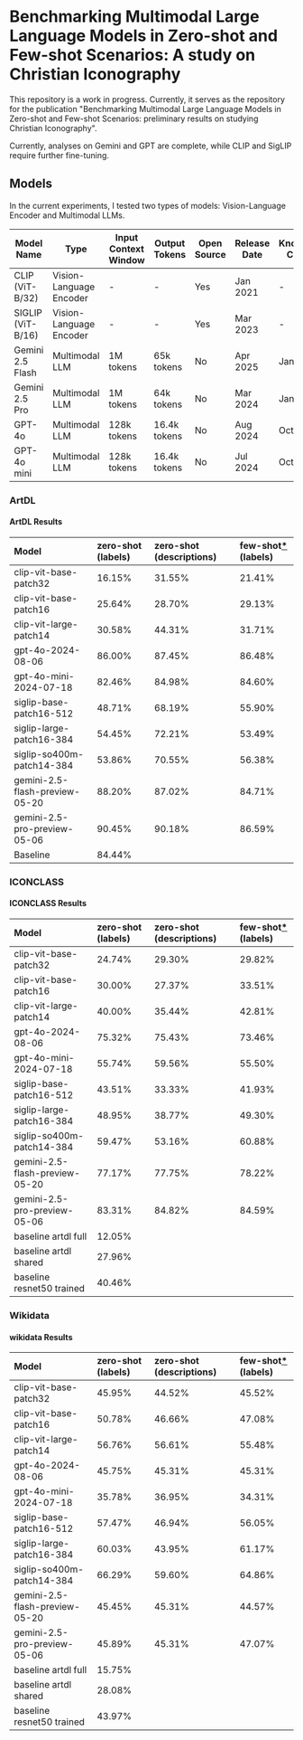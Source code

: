 # Benchmarking Multimodal Large Language Models in Zero-shot and Few-shot Scenarios: A study on Christian Iconography

This repository is a work in progress. Currently, it serves as the repository for the publication "Benchmarking Multimodal Large Language Models in Zero-shot and Few-shot Scenarios: preliminary results on studying Christian Iconography".

Currently, analyses on Gemini and GPT are complete, while CLIP and SigLIP require further fine-tuning.

## Models

In the current experiments, I tested two types of models: Vision-Language Encoder and Multimodal LLMs.

| Model Name        | Type                     | Input Context Window     | Output Tokens     | Open Source | Release Date | Knowledge Cut-off |
|------------------|--------------------------|--------------------------|-------------------|--------------|---------------|--------------------|
| CLIP (ViT-B/32)   | Vision-Language Encoder   | -                      | -               | Yes        | Jan 2021      | -               |
| SIGLIP (ViT-B/16) | Vision-Language Encoder   | -                      | -               | Yes        | Mar 2023      | -               |
| Gemini 2.5 Flash  | Multimodal LLM            | 1M tokens                | 65k tokens    | No         | Apr 2025      | Jan 2025    |
| Gemini 2.5 Pro    | Multimodal LLM            | 1M tokens                | 64k tokens    | No         | Mar 2024      | Jan 2025   |
| GPT-4o            | Multimodal LLM            | 128k tokens              | 16.4k tokens     | No         | Aug 2024      | Oct 2023           |
| GPT-4o mini       | Multimodal LLM            | 128k tokens              | 16.4k tokens     | No         | Jul 2024      | Oct 2023           |

### ArtDL
#### ArtDL Results
| Model                          | zero-shot (labels)   | zero-shot (descriptions)   | few-shot[*](dataset/ArtDL-data/few-shot/README.md) (labels)   |
|:-------------------------------|:---------------------|:---------------------------|:--------------------------------------------------------------|
| clip-vit-base-patch32          | 16.15%               | 31.55%                     | 21.41%                                                        |
| clip-vit-base-patch16          | 25.64%               | 28.70%                     | 29.13%                                                        |
| clip-vit-large-patch14         | 30.58%               | 44.31%                     | 31.71%                                                        |
| gpt-4o-2024-08-06              | 86.00%               | 87.45%                     | 86.48%                                                        |
| gpt-4o-mini-2024-07-18         | 82.46%               | 84.98%                     | 84.60%                                                        |
| siglip-base-patch16-512        | 48.71%               | 68.19%                     | 55.90%                                                        |
| siglip-large-patch16-384       | 54.45%               | 72.21%                     | 53.49%                                                        |
| siglip-so400m-patch14-384      | 53.86%               | 70.55%                     | 56.38%                                                        |
| gemini-2.5-flash-preview-05-20 | 88.20%               | 87.02%                     | 84.71%                                                        |
| gemini-2.5-pro-preview-05-06   | 90.45%               | 90.18%                     | 86.59%                                                        |
| Baseline                       | 84.44%               |                            |                                                               |

### ICONCLASS
#### ICONCLASS Results
| Model                          | zero-shot (labels)   | zero-shot (descriptions)   | few-shot[*](dataset/ICONCLASS-data/few-shot/README.md) (labels)   |
|:-------------------------------|:---------------------|:---------------------------|:------------------------------------------------------------------|
| clip-vit-base-patch32          | 24.74%               | 29.30%                     | 29.82%                                                            |
| clip-vit-base-patch16          | 30.00%               | 27.37%                     | 33.51%                                                            |
| clip-vit-large-patch14         | 40.00%               | 35.44%                     | 42.81%                                                            |
| gpt-4o-2024-08-06              | 75.32%               | 75.43%                     | 73.46%                                                            |
| gpt-4o-mini-2024-07-18         | 55.74%               | 59.56%                     | 55.50%                                                            |
| siglip-base-patch16-512        | 43.51%               | 33.33%                     | 41.93%                                                            |
| siglip-large-patch16-384       | 48.95%               | 38.77%                     | 49.30%                                                            |
| siglip-so400m-patch14-384      | 59.47%               | 53.16%                     | 60.88%                                                            |
| gemini-2.5-flash-preview-05-20 | 77.17%               | 77.75%                     | 78.22%                                                            |
| gemini-2.5-pro-preview-05-06   | 83.31%               | 84.82%                     | 84.59%                                                            |
| baseline artdl full            | 12.05%               |                            |                                                                   |
| baseline artdl shared          | 27.96%               |                            |                                                                   |
| baseline resnet50 trained      | 40.46%               |                            |                                                                   |

### Wikidata
#### wikidata Results
| Model                          | zero-shot (labels)   | zero-shot (descriptions)   | few-shot[*](dataset/wikidata-data/few-shot/README.md) (labels)   |
|:-------------------------------|:---------------------|:---------------------------|:-----------------------------------------------------------------|
| clip-vit-base-patch32          | 45.95%               | 44.52%                     | 45.52%                                                           |
| clip-vit-base-patch16          | 50.78%               | 46.66%                     | 47.08%                                                           |
| clip-vit-large-patch14         | 56.76%               | 56.61%                     | 55.48%                                                           |
| gpt-4o-2024-08-06              | 45.75%               | 45.31%                     | 45.31%                                                           |
| gpt-4o-mini-2024-07-18         | 35.78%               | 36.95%                     | 34.31%                                                           |
| siglip-base-patch16-512        | 57.47%               | 46.94%                     | 56.05%                                                           |
| siglip-large-patch16-384       | 60.03%               | 43.95%                     | 61.17%                                                           |
| siglip-so400m-patch14-384      | 66.29%               | 59.60%                     | 64.86%                                                           |
| gemini-2.5-flash-preview-05-20 | 45.45%               | 45.31%                     | 44.57%                                                           |
| gemini-2.5-pro-preview-05-06   | 45.89%               | 45.31%                     | 47.07%                                                           |
| baseline artdl full            | 15.75%               |                            |                                                                  |
| baseline artdl shared          | 28.08%               |                            |                                                                  |
| baseline resnet50 trained      | 43.97%               |                            |                                                                  |
